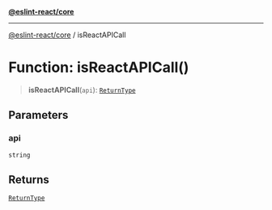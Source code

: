 [**@eslint-react/core**](../README.md)

***

[@eslint-react/core](../README.md) / isReactAPICall

# Function: isReactAPICall()

> **isReactAPICall**(`api`): [`ReturnType`](../@eslint-react/namespaces/isReactAPI/type-aliases/ReturnType.md)

## Parameters

### api

`string`

## Returns

[`ReturnType`](../@eslint-react/namespaces/isReactAPI/type-aliases/ReturnType.md)
